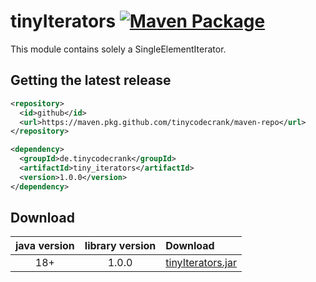 # tinyIterators [![Maven Package](https://github.com/tinycodecrank/tinyIterators/actions/workflows/maven-publish.yml/badge.svg)](https://github.com/tinycodecrank/tinyIterators/actions/workflows/maven-publish.yml)
This module contains solely a SingleElementIterator.

## Getting the latest release

```xml
<repository>
  <id>github</id>
  <url>https://maven.pkg.github.com/tinycodecrank/maven-repo</url>
</repository>
```

```xml
<dependency>
  <groupId>de.tinycodecrank</groupId>
  <artifactId>tiny_iterators</artifactId>
  <version>1.0.0</version>
</dependency>
```

## Download

java version | library version | Download
:----------: | :-------------: | :-------
18+          | 1.0.0           | [tinyIterators.jar](https://github.com/tinycodecrank/tinyIterators/releases/download/v1.0.0/tinyIterators.jar)
